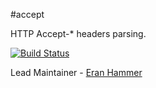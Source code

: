 #accept

HTTP Accept-* headers parsing.

[![Build Status](https://secure.travis-ci.org/hapijs/accept.png)](http://travis-ci.org/hapijs/accept)

Lead Maintainer - [Eran Hammer](https://github.com/hueniverse)
